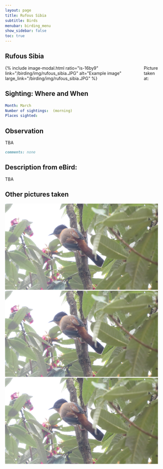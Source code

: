 ```yaml
---
layout: page
title: Rufous Sibia
subtitle: Birds
menubar: birding_menu
show_sidebar: false
toc: true
---
```


## Rufous Sibia

<div class="columns">
<div class="column is-6">
{% include image-modal.html ratio="is-16by9" link="/birding/img/rufous_sibia.JPG" alt="Example image" large_link="/birding/img/rufous_sibia.JPG" %}
</div>
<div class="column is-6">
Picture taken at:
</div>
</div>

## Sighting: Where and When
```yaml
Month: March
Number of sightings:  (morning)
Places sighted: 
```

## Observation
TBA

```markdown
comments: none
```

## Description from eBird:
TBA


## Other pictures taken
![rufous_sibia 1](/birding/img/rufous_sibia1.JPG)
![rufous_sibia 2](/birding/img/rufous_sibia2.JPG)
![rufous_sibia 3](/birding/img/rufous_sibia3.JPG)
